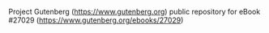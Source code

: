 Project Gutenberg (https://www.gutenberg.org) public repository for eBook #27029 (https://www.gutenberg.org/ebooks/27029)

